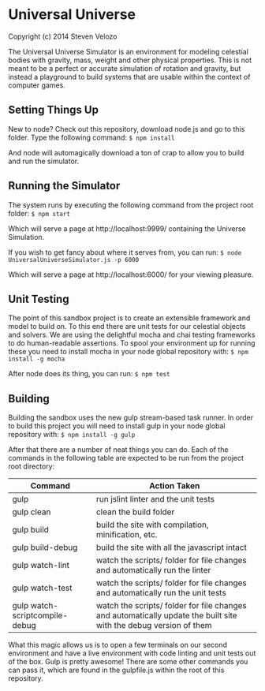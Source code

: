 # Universal Universe

Copyright (c) 2014 Steven Velozo

The Universal Universe Simulator is an environment for modeling celestial bodies with gravity, mass, weight and other physical properties.  This is not meant to be a perfect or accurate simulation of rotation and gravity, but instead a playground to build systems that are usable within the context of computer games.

## Setting Things Up
New to node?  Check out this repository, download node.js and go to this folder.  Type the following command:
```$ npm install```

And node will automagically download a ton of crap to allow you to build and run the simulator.

## Running the Simulator

The system runs by executing the following command from the project root folder:
```$ npm start```

Which will serve a page at http://localhost:9999/ containing the Universe Simulation.

If you wish to get fancy about where it serves from, you can run:
```$ node UniversalUniverseSimulator.js -p 6000```

Which will serve a page at http://localhost:6000/ for your viewing pleasure.

## Unit Testing

The point of this sandbox project is to create an extensible framework and model to build on.  To this end there are unit tests for our celestial objects and solvers.  We are using the delightful mocha and chai testing frameworks to do human-readable assertions.  To spool your environment up for running these you need to install mocha in your node global repository with:
```$ npm install -g mocha```

After node does its thing, you can run:
```$ npm test```

## Building

Building the sandbox uses the new gulp stream-based task runner.  In order to build this project you will need to install gulp in your node global repository with:
```$ npm install -g gulp```

After that there are a number of neat things you can do.  Each of the commands in the following table are expected to be run from the project root directory:

Command | Action Taken
----|----
gulp | run jslint linter and the unit tests
gulp clean | clean the build folder
gulp build | build the site with compilation, minification, etc.
gulp build-debug | build the site with all the javascript intact
gulp watch-lint | watch the scripts/ folder for file changes and automatically run the linter
gulp watch-test | watch the scripts/ folder for file changes and automatically run the unit tests
gulp watch-scriptcompile-debug | watch the scripts/ folder for file changes and automatically update the built site with the debug version of them

What this magic allows us is to open a few terminals on our second environment and have a live environment with code linting and unit tests out of the box.  Gulp is pretty awesome!  There are some other commands you can pass it, which are found in the gulpfile.js within the root of this repository.